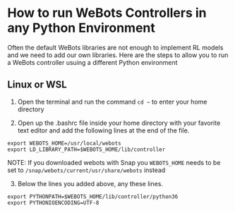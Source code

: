 # How to run WeBots Controllers in any Python Environment
Often the default WeBots libraries are not enough to implement RL models and we
need to add our own libraries. Here are the steps to allow you to run a WeBots
controller usuing a different Python environment

## Linux or WSL

1. Open the terminal and run the command `cd ~` to enter your home directory

2. Open up the .bashrc file inside your home directory with your favorite text editor and add the following lines at the end of the file.

  ```
  export WEBOTS_HOME=/usr/local/webots
  export LD_LIBRARY_PATH=$WEBOTS_HOME/lib/controller
  ```

  NOTE: If you downloaded webots with Snap you `WEBOTS_HOME` needs to be set to `/snap/webots/current/usr/share/webots` instead

3. Below the lines you added above, any these lines. 
  
  ```
  export PYTHONPATH=$WEBOTS_HOME/lib/controller/python36
  export PYTHONIOENCODING=UTF-8
  ```
